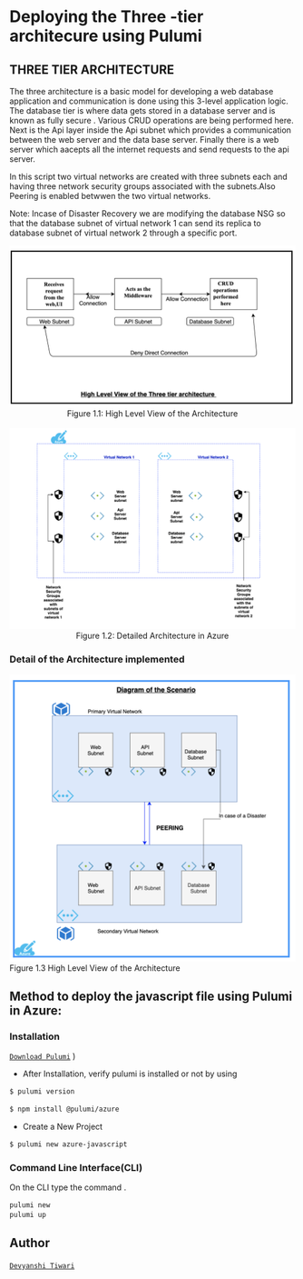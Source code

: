 
# Deploying the  Three -tier architecure using Pulumi


## THREE TIER ARCHITECTURE
The three   architecture  is a basic model for developing a web database application and communication is done using this 3-level application logic.
The  database tier is  where data gets stored in a database server and is known as fully secure . Various CRUD operations are being performed here. Next is the Api layer inside the Api subnet which provides a communication between the web server and the data base server. Finally there is a web server which aacepts all the internet requests and send requests to the api server.

In this  script  two virtual networks are created  with three subnets each and having three network security groups associated with the subnets.Also  Peering is enabled betwwen the two virtual networks.

Note: Incase of Disaster Recovery we are modifying the database NSG so that the database subnet of virtual network 1 can send its replica to database subnet of virtual network 2 through a specific port.


<p align="center">
<img src="./Diagrams/HIghLevel_ThreeTierArchitecture.png"></br>
Figure 1.1: High Level View of the Architecture 
</br></br>
<img src="./Diagrams/highlevelpicture.png">
Figure 1.2: Detailed Architecture in Azure

</p>

###  Detail of the Architecture implemented
<p allign="center">
<img src="./Diagrams/Scenario.png">
Figure 1.3 High Level View of the Architecture </br>
</p>

## Method  to deploy  the javascript file using Pulumi in Azure:

### Installation
 [`Download Pulumi`](https://www.pulumi.com/docs/reference/install/) )

- After Installation, verify pulumi is installed or not by using
```bash
$ pulumi version
```
```bash
$ npm install @pulumi/azure
```

- Create a New Project
```bash
$ pulumi new azure-javascript
```
### Command Line Interface(CLI)

On the  CLI type the command .
```bash
pulumi new
pulumi up
```
## Author
[`Devyanshi Tiwari`](https://github.com/devyanshi-t)<br />

